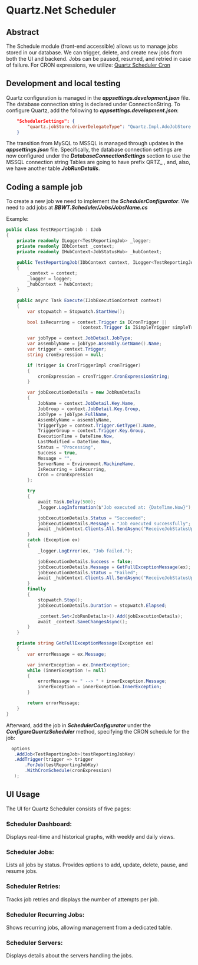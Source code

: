 # Quartz.Net Scheduler

## Abstract
The Schedule module (front-end accessible) allows us to manage jobs stored in our database. We can trigger, delete, and create new jobs from both the UI and backend. Jobs can be paused, resumed, and retried in case of failure. For CRON expressions, we utilize: [Quartz Scheduler Cron](https://www.quartz-scheduler.org/documentation/quartz-2.3.0/tutorials/crontrigger.html)
## Development and local testing
Quartz configuration is managed in the ***appsettings.development.json*** file. The database connection string is declared under ConnectionString. 
To configure Quartz, add the following to ***appsettings.development.json***: 
```json
    "SchedulerSettings": {
        "quartz.jobStore.driverDelegateType": "Quartz.Impl.AdoJobStore.JobStoreTX, Quartz"
    }
```
The transition from MySQL to MSSQL is managed through updates in the ***appsettings.json*** file. Specifically, the database connection settings are now configured under the ***DatabaseConnectionSettings*** section to use the MSSQL connection string
Tables are going to have prefix QRTZ_ , and, also, we have another table ***JobRunDetails***.

## Coding a sample job
To create a new job we need to implement the ***SchedulerConfigurator***. We need to add jobs at ***BBWT.Scheduler/Jobs/JobsName.cs***

Example:
```c#
public class TestReportingJob : IJob
{
    private readonly ILogger<TestReportingJob> _logger;
    private readonly IDbContext _context;
    private readonly IHubContext<JobStatusHub> _hubContext;

    public TestReportingJob(IDbContext context, ILogger<TestReportingJob> logger, IHubContext<JobStatusHub> hubContext)
    {
        _context = context;
        _logger = logger;
        _hubContext = hubContext;
    }

    public async Task Execute(IJobExecutionContext context)
    {
        var stopwatch = Stopwatch.StartNew();

        bool isRecurring = context.Trigger is ICronTrigger ||
                            (context.Trigger is ISimpleTrigger simpleTrigger && simpleTrigger.RepeatCount != 0);

        var jobType = context.JobDetail.JobType;
        var assemblyName = jobType.Assembly.GetName().Name;
        var trigger = context.Trigger;
        string cronExpression = null;

        if (trigger is CronTriggerImpl cronTrigger)
        {
            cronExpression = cronTrigger.CronExpressionString;
        }

        var jobExecutionDetails = new JobRunDetails
        {
            JobName = context.JobDetail.Key.Name,
            JobGroup = context.JobDetail.Key.Group,
            JobType = jobType.FullName,
            AssemblyName = assemblyName,
            TriggerType = context.Trigger.GetType().Name,
            TriggerGroup = context.Trigger.Key.Group,
            ExecutionTime = DateTime.Now,
            LastModified = DateTime.Now,
            Status = "Processing",
            Success = true,
            Message = "",
            ServerName = Environment.MachineName,
            IsRecurring = isRecurring,
            Cron = cronExpression
        };

        try
        {
            await Task.Delay(500);
            _logger.LogInformation($"Job executed at: {DateTime.Now}");

            jobExecutionDetails.Status = "Succeeded";
            jobExecutionDetails.Message = "Job executed successfully";
            await _hubContext.Clients.All.SendAsync("ReceiveJobStatusUpdate", "Succeeded", context.JobDetail.Key.Name, DateTime.Now);
        }
        catch (Exception ex)
        {
            _logger.LogError(ex, "Job failed.");

            jobExecutionDetails.Success = false;
            jobExecutionDetails.Message = GetFullExceptionMessage(ex);
            jobExecutionDetails.Status = "Failed";
            await _hubContext.Clients.All.SendAsync("ReceiveJobStatusUpdate", "Failed", context.JobDetail.Key.Name, DateTime.Now);
        }
        finally
        {
            stopwatch.Stop();
            jobExecutionDetails.Duration = stopwatch.Elapsed;

            _context.Set<JobRunDetails>().Add(jobExecutionDetails);
            await _context.SaveChangesAsync();
        }
    }

    private string GetFullExceptionMessage(Exception ex)
    {
        var errorMessage = ex.Message;

        var innerException = ex.InnerException;
        while (innerException != null)
        {
            errorMessage += " --> " + innerException.Message;
            innerException = innerException.InnerException;
        }

        return errorMessage;
    }
}
```
Afterward, add the job in  ***SchedulerConfigurator*** under the ***ConfigureQuartzScheduler***  method, specifying the CRON schedule for the job:
```c#
  options
   .AddJob<TestReportingJob>(testReportingJobKey)
   .AddTrigger(trigger => trigger
       .ForJob(testReportingJobKey)
       .WithCronSchedule(cronExpression)
   );
```
## UI Usage
The UI for Quartz Scheduler consists of five pages:
### Scheduler Dashboard:
 Displays real-time and historical graphs, with weekly and daily views.
### Scheduler Jobs:
 Lists all jobs by status. Provides options to add, update, delete, pause, and resume jobs.
### Scheduler Retries:
 Tracks job retries and displays the number of attempts per job.
### Scheduler Recurring Jobs: 
Shows recurring jobs, allowing management from a dedicated table.
### Scheduler Servers: 
Displays details about the servers handling the jobs.
